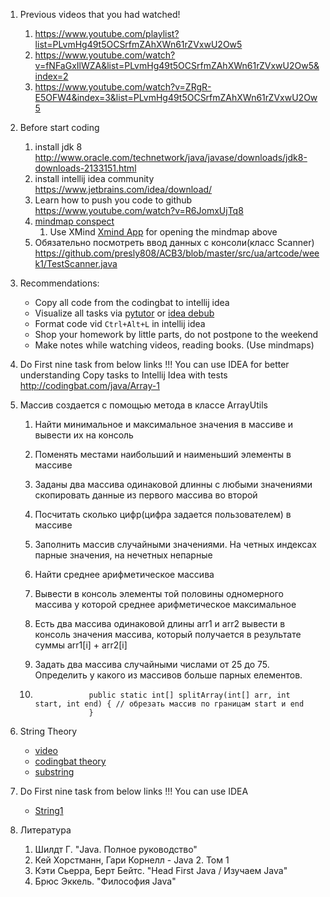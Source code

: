 
1. Previous videos that you had watched!
   1. https://www.youtube.com/playlist?list=PLvmHg49t5OCSrfmZAhXWn61rZVxwU2Ow5
   2. https://www.youtube.com/watch?v=fNFaGxIlWZA&list=PLvmHg49t5OCSrfmZAhXWn61rZVxwU2Ow5&index=2
   3. https://www.youtube.com/watch?v=ZRgR-E5OFW4&index=3&list=PLvmHg49t5OCSrfmZAhXWn61rZVxwU2Ow5

2. Before start coding
	1. install jdk 8
		http://www.oracle.com/technetwork/java/javase/downloads/jdk8-downloads-2133151.html
	2. install intellij idea community
		https://www.jetbrains.com/idea/download/
	3. Learn how to push you code to github
		https://www.youtube.com/watch?v=R6JomxUjTq8
	4. [mindmap conspect](https://drive.google.com/folderview?id=0B3pUqYFBBsi-U1dZWURIQk0zVEE&usp=sharing)
		1. Use XMind [Xmind App](http://www.xmind.net/)  for opening the mindmap above
	5. Обязательно посмотреть ввод данных с консоли(класс Scanner)
    		https://github.com/presly808/ACB3/blob/master/src/ua/artcode/week1/TestScanner.java

3. Recommendations:

	* Copy all code from the codingbat to intellij idea
	* Visualize all tasks via [pytutor](http://pythontutor.com/visualize.html) or
	[idea debub](https://www.youtube.com/watch?v=ESH0NRFyjrI&index=7&list=PLvmHg49t5OCRjvtGCbvO__33H_y4ArImz)
	* Format code vid ```Ctrl+Alt+L``` in intellij idea
	* Shop your homework by little parts, do not postpone to the weekend
	* Make notes while watching videos, reading books. (Use mindmaps)

4. Do First nine task from below links !!! You can use IDEA for better understanding
   	Copy tasks to Intellij Idea with tests
   	http://codingbat.com/java/Array-1

5. Массив создается с помощью метода в классе ArrayUtils
   1) Найти минимальное и максимальное значения в массиве и вывести их на консоль

   2) Поменять местами наибольший
   		и наименьший элементы в массиве

   3) Заданы два массива одинаковой длинны с любыми значениями скопировать данные из первого массива во второй

   4) Посчитать сколько цифр(цифра задается пользователем) в массиве

   5) Заполнить массив случайными значениями. На четных индексах парные значения, на нечетных непарные

   6) Найти среднее арифметическое массива

   7) Вывести в консоль элементы той половины одномерного массива у которой среднее арифметическое максимальное

   8) Eсть два массива одинаковой длины arr1 и arr2 вывести в консоль значения массива,
   	   который получается в результате суммы arr1[i] + arr2[i]

   9) Задать два массива случайными числами от 25 до 75. Определить у какого из массивов больше парных елементов.

   10) 	```
   					public static int[] splitArray(int[] arr, int start, int end) { // обрезать массив по границам start и end
   		  			}
   		```



6. String Theory
   * [video](https://www.youtube.com/watch?v=Fr5qdIPbfY8&index=6&list=PLvmHg49t5OCRjvtGCbvO__33H_y4ArImz)
   * [codingbat theory](http://codingbat.com/doc/java-string-introduction.html)
   * [substring](http://codingbat.com/doc/java-string-substring.html)

7. Do First nine task from below links !!! You can use IDEA
   * [String1](http://codingbat.com/java/String-1)

8. Литература
	1. Шилдт Г. "Java. Полное руководство"
	2. Кей Хорстманн, Гари Корнелл - Java 2. Том 1
	3. Кэти Сьерра, Берт Бейтс. "Head First Java / Изучаем Java"
	4. Брюс Эккель. "Философия Java"